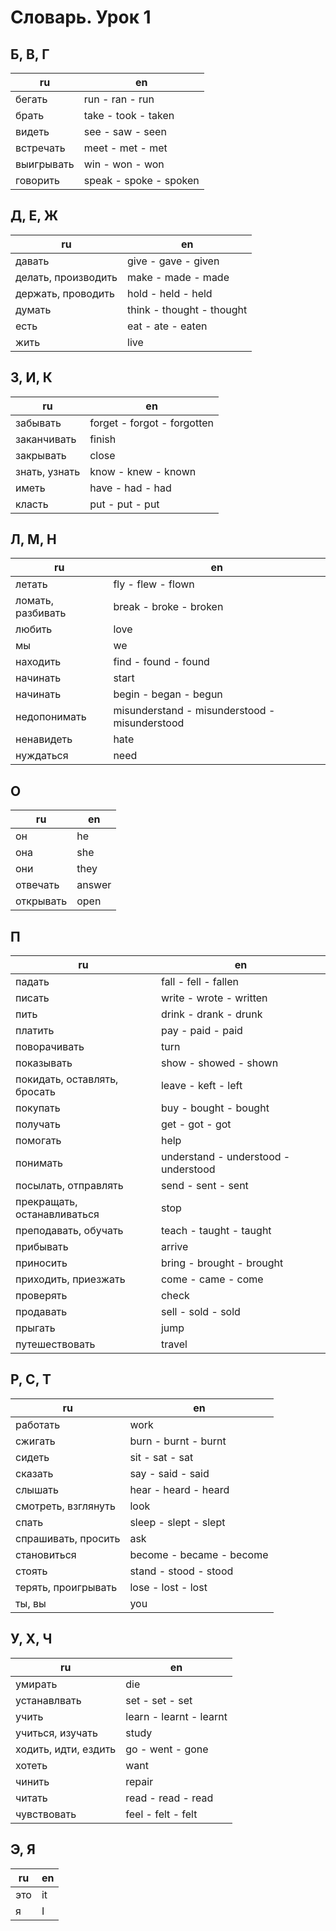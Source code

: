 # Словарь. Урок 1

## Б, В, Г

| ru          | en
|-------------|---------------------
| бегать      | run - ran - run
| брать       | take - took - taken
| видеть      | see - saw - seen
| встречать   | meet - met - met
| выигрывать  | win - won - won
| говорить    | speak - spoke - spoken

## Д, Е, Ж

| ru                   | en
|----------------------|---------------------
| давать               | give - gave - given
| делать, производить  | make - made - made
| держать, проводить   | hold - held - held
| думать               | think - thought - thought
| есть        | eat - ate - eaten
| жить        | live

## З, И, К

| ru             | en
|----------------|---------------------
| забывать       | forget - forgot - forgotten
| заканчивать    | finish
| закрывать      | close
| знать, узнать  | know - knew - known
| иметь              | have - had - had
| класть             | put - put - put

## Л, М, Н

| ru                 | en
|--------------------|---------------------
| летать             | fly - flew - flown
| ломать, разбивать  | break - broke - broken
| любить             | love
| мы                 | we
| находить           | find - found - found
| начинать           | start
| начинать           | begin - began - begun
| недопонимать       | misunderstand - misunderstood - misunderstood
| ненавидеть         | hate
| нуждаться          | need

## О

| ru          | en
|-------------|---------------------
| он          | he
| она         | she
| они         | they
| отвечать    | answer
| открывать   | open

## П

| ru                            | en
|-------------------------------|---------------------
| падать                        | fall - fell - fallen
| писать                        | write - wrote - written
| пить                          | drink - drank - drunk
| платить                       | pay - paid - paid
| поворачивать                  | turn
| показывать                    | show - showed - shown
| покидать, оставлять, бросать  | leave - keft - left
| покупать                      | buy - bought - bought
| получать                      | get - got - got
| помогать                      | help
| понимать                      | understand - understood - understood
| посылать, отправлять          | send - sent - sent
| прекращать, останавливаться   | stop
| преподавать, обучать          | teach - taught - taught
| прибывать                     | arrive
| приносить                     | bring - brought - brought
| приходить, приезжать          | come - came - come
| проверять                     | check
| продавать                     | sell - sold - sold
| прыгать                       | jump
| путешествовать                | travel

## Р, C, T

| ru                   | en
|----------------------|---------------------
| работать             | work
| сжигать              | burn - burnt - burnt
| сидеть               | sit - sat - sat
| сказать              | say - said - said
| слышать              | hear - heard - heard
| смотреть, взглянуть  | look
| спать                | sleep - slept - slept
| спрашивать, просить  | ask
| становиться          | become - became - become
| стоять               | stand - stood - stood
| терять, проигрывать  | lose - lost - lost
| ты, вы               | you

## У, Х, Ч

| ru                   | en
|----------------------|---------------------
| умирать              | die
| устанавлвать         | set - set - set
| учить                | learn - learnt - learnt
| учиться, изучать     | study
| ходить, идти, ездить | go - went - gone
| хотеть               | want
| чинить               | repair
| читать               | read - read - read
| чувствовать          | feel - felt - felt

## Э, Я

| ru          | en
|-------------|---------------------
| это         | it
| я           | I
